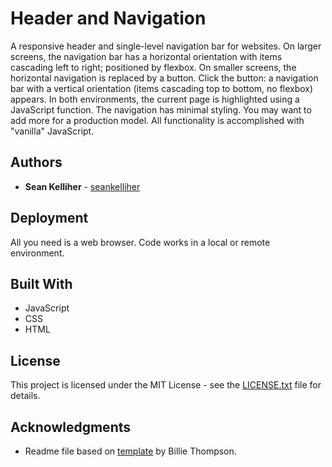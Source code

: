 # Header and Navigation

A responsive header and single-level navigation bar for websites. On larger screens, the navigation bar has a horizontal orientation with items cascading left to right; positioned by flexbox. On smaller screens, the horizontal navigation is replaced by a button. Click the button: a navigation bar with a vertical orientation (items cascading top to bottom, no flexbox) appears. In both environments, the current page is highlighted using a JavaScript function. The navigation has minimal styling. You may want to add more for a production model. All functionality is accomplished with "vanilla" JavaScript.

## Authors

* **Sean Kelliher** - [seankelliher](https://github.com/seankelliher)

## Deployment

All you need is a web browser. Code works in a local or remote environment.

## Built With

* JavaScript
* CSS
* HTML

## License

This project is licensed under the MIT License - see the [LICENSE.txt](LICENSE.txt) file for details.

## Acknowledgments

* Readme file based on [template](https://gist.github.com/PurpleBooth/109311bb0361f32d87a2) by Billie Thompson.